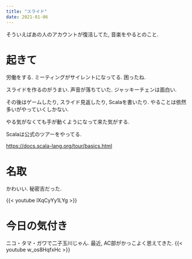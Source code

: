 ```yaml
---
title: "スライド"
date: 2021-01-06
---
```


そういえばあの人のアカウントが復活してた, 音楽をやるとのこと.
# 起きて
労働をする. ミーティングがサイレントになってる. 困ったね.

スライドを作るのがうまい. 声音が落ちていた. ジャッキーチェンは面白い.

その後はゲームしたり, スライド見返したり, Scalaを書いたり. やることは依然多いがやっていくしかない.

やる気がなくても手が動くようになって来た気がする. 

Scalaは公式のツアーをやってる.

https://docs.scala-lang.org/tour/basics.html
# 名取
かわいい. 秘密吉だった.

{{< youtube lXqCyYy1LYg >}}

# 今日の気付き
ニコ・タマ・ガワで二子玉川じゃん. 最近, AC部がかっこよく思えてきた.
{{< youtube w_os8HqfxHc >}}
